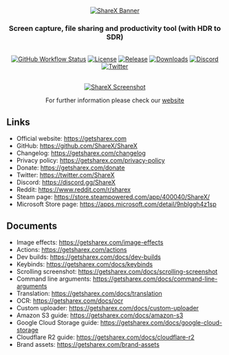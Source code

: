 <p align="center"><a href="https://getsharex.com"><img src="https://getsharex.com/img/ShareX_Banner.png" alt="ShareX Banner"/></a></p>
<h3 align="center">Screen capture, file sharing and productivity tool (with HDR to SDR)</h3>
<br>
<div align="center">
  <a href="https://github.com/ShareX/ShareX/actions/workflows/build.yml"><img src="https://img.shields.io/github/actions/workflow/status/ShareX/ShareX/build.yml?branch=develop&label=Build&cacheSeconds=3600" alt="GitHub Workflow Status"/></a>
  <a href="./LICENSE.txt"><img src="https://img.shields.io/github/license/ShareX/ShareX?label=License&color=brightgreen&cacheSeconds=3600" alt="License"/></a>
  <a href="https://github.com/ShareX/ShareX/releases/latest"><img src="https://img.shields.io/github/v/release/ShareX/ShareX?label=Release&color=brightgreen&cacheSeconds=3600" alt="Release"/></a>
  <a href="https://getsharex.com/downloads"><img src="https://img.shields.io/github/downloads/ShareX/ShareX/total?label=Downloads&cacheSeconds=3600" alt="Downloads"/></a>
  <a href="https://discord.gg/ShareX"><img src="https://img.shields.io/discord/194170124859736065?label=Discord&cacheSeconds=3600" alt="Discord"/></a>
  <a href="https://twitter.com/intent/follow?screen_name=ShareX"><img src="https://img.shields.io/twitter/follow/ShareX?cacheSeconds=3600" alt="Twitter"/></a>
</div>
<br>
<p align="center"><a href="https://getsharex.com"><img src="https://getsharex.com/img/ShareX_Screenshot.png" alt="ShareX Screenshot"/></a></p>
<p align="center">For further information please check our <a href="https://getsharex.com">website</a></p>

## Links
* Official website: https://getsharex.com
* GitHub: https://github.com/ShareX/ShareX
* Changelog: https://getsharex.com/changelog
* Privacy policy: https://getsharex.com/privacy-policy
* Donate: https://getsharex.com/donate
* Twitter: https://twitter.com/ShareX
* Discord: https://discord.gg/ShareX
* Reddit: https://www.reddit.com/r/sharex
* Steam page: https://store.steampowered.com/app/400040/ShareX/
* Microsoft Store page: https://apps.microsoft.com/detail/9nblggh4z1sp

## Documents
* Image effects: https://getsharex.com/image-effects
* Actions: https://getsharex.com/actions
* Dev builds: https://getsharex.com/docs/dev-builds
* Keybinds: https://getsharex.com/docs/keybinds
* Scrolling screenshot: https://getsharex.com/docs/scrolling-screenshot
* Command line arguments: https://getsharex.com/docs/command-line-arguments
* Translation: https://getsharex.com/docs/translation
* OCR: https://getsharex.com/docs/ocr
* Custom uploader: https://getsharex.com/docs/custom-uploader
* Amazon S3 guide: https://getsharex.com/docs/amazon-s3
* Google Cloud Storage guide: https://getsharex.com/docs/google-cloud-storage
* Cloudflare R2 guide: https://getsharex.com/docs/cloudflare-r2
* Brand assets: https://getsharex.com/brand-assets
